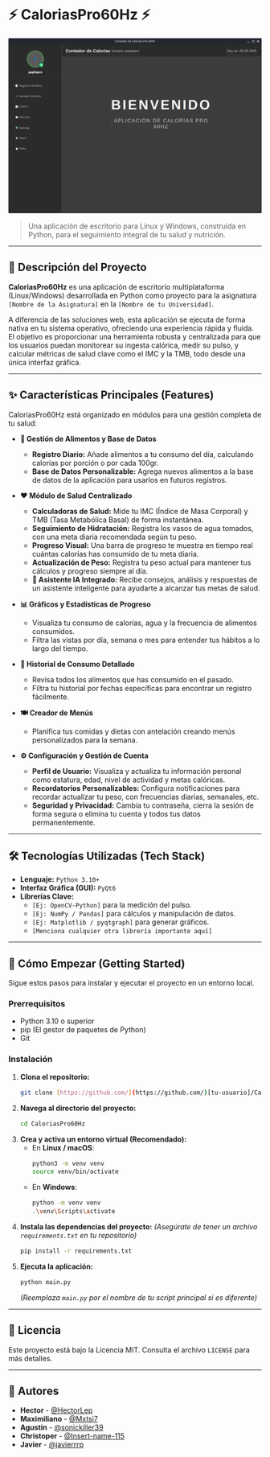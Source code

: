 # ⚡ CaloriasPro60Hz ⚡

![Banner o Screenshot Principal de la App](./assets/interfaz.png)
> Una aplicación de escritorio para Linux y Windows, construida en Python, para el seguimiento integral de tu salud y nutrición.

---

## 📝 Descripción del Proyecto

**CaloriasPro60Hz** es una aplicación de escritorio multiplataforma (Linux/Windows) desarrollada en Python como proyecto para la asignatura `[Nombre de la Asignatura]` en la `[Nombre de tu Universidad]`.

A diferencia de las soluciones web, esta aplicación se ejecuta de forma nativa en tu sistema operativo, ofreciendo una experiencia rápida y fluida. El objetivo es proporcionar una herramienta robusta y centralizada para que los usuarios puedan monitorear su ingesta calórica, medir su pulso, y calcular métricas de salud clave como el IMC y la TMB, todo desde una única interfaz gráfica.

---

## ✨ Características Principales (Features)

CaloriasPro60Hz está organizado en módulos para una gestión completa de tu salud:

* **🍎 Gestión de Alimentos y Base de Datos**
    * **Registro Diario:** Añade alimentos a tu consumo del día, calculando calorías por porción o por cada 100gr.
    * **Base de Datos Personalizable:** Agrega nuevos alimentos a la base de datos de la aplicación para usarlos en futuros registros.

* **❤️ Módulo de Salud Centralizado**
    * **Calculadoras de Salud:** Mide tu IMC (Índice de Masa Corporal) y TMB (Tasa Metabólica Basal) de forma instantánea.
    * **Seguimiento de Hidratación:** Registra los vasos de agua tomados, con una meta diaria recomendada según tu peso.
    * **Progreso Visual:** Una barra de progreso te muestra en tiempo real cuántas calorías has consumido de tu meta diaria.
    * **Actualización de Peso:** Registra tu peso actual para mantener tus cálculos y progreso siempre al día.
    * **🤖 Asistente IA Integrado:** Recibe consejos, análisis y respuestas de un asistente inteligente para ayudarte a alcanzar tus metas de salud.

* **📊 Gráficos y Estadísticas de Progreso**
    * Visualiza tu consumo de calorías, agua y la frecuencia de alimentos consumidos.
    * Filtra las vistas por día, semana o mes para entender tus hábitos a lo largo del tiempo.

* **📖 Historial de Consumo Detallado**
    * Revisa todos los alimentos que has consumido en el pasado.
    * Filtra tu historial por fechas específicas para encontrar un registro fácilmente.

* **🍽️ Creador de Menús**
    * Planifica tus comidas y dietas con antelación creando menús personalizados para la semana.

* **⚙️ Configuración y Gestión de Cuenta**
    * **Perfil de Usuario:** Visualiza y actualiza tu información personal como estatura, edad, nivel de actividad y metas calóricas.
    * **Recordatorios Personalizables:** Configura notificaciones para recordar actualizar tu peso, con frecuencias diarias, semanales, etc.
    * **Seguridad y Privacidad:** Cambia tu contraseña, cierra la sesión de forma segura o elimina tu cuenta y todos tus datos permanentemente.

---

## 🛠️ Tecnologías Utilizadas (Tech Stack)

* **Lenguaje:** `Python 3.10+`
* **Interfaz Gráfica (GUI):** `PyQt6`
* **Librerías Clave:**
    * `[Ej: OpenCV-Python]` para la medición del pulso.
    * `[Ej: NumPy / Pandas]` para cálculos y manipulación de datos.
    * `[Ej: Matplotlib / pyqtgraph]` para generar gráficos.
    * `[Menciona cualquier otra librería importante aquí]`

---

## 🚀 Cómo Empezar (Getting Started)

Sigue estos pasos para instalar y ejecutar el proyecto en un entorno local.

### Prerrequisitos

* Python 3.10 o superior
* pip (El gestor de paquetes de Python)
* Git

### Instalación

1.  **Clona el repositorio:**
    ```bash
    git clone [https://github.com/](https://github.com/)[tu-usuario]/CaloriasPro60Hz.git
    ```
2.  **Navega al directorio del proyecto:**
    ```bash
    cd CaloriasPro60Hz
    ```
3.  **Crea y activa un entorno virtual (Recomendado):**
    * En **Linux / macOS**:
        ```bash
        python3 -m venv venv
        source venv/bin/activate
        ```
    * En **Windows**:
        ```bash
        python -m venv venv
        .\venv\Scripts\activate
        ```
4.  **Instala las dependencias del proyecto:**
    *(Asegúrate de tener un archivo `requirements.txt` en tu repositorio)*
    ```bash
    pip install -r requirements.txt
    ```
5.  **Ejecuta la aplicación:**
    ```bash
    python main.py
    ```
    *(Reemplaza `main.py` por el nombre de tu script principal si es diferente)*

---

## 📜 Licencia

Este proyecto está bajo la Licencia MIT. Consulta el archivo `LICENSE` para más detalles.

---

## 👤 Autores

* **Hector** - [@HectorLep](https://github.com/HectorLep)
* **Maximiliano** - [@Mxtsi7](https://github.com/Mxtsi7)
* **Agustin** - [@sonickiller39](https://github.com/sonickiller39)
* **Christoper** - [@Insert-name-115](https://github.com/Insert-name-115)
* **Javier** - [@javierrrp](https://github.com/javierrrp)
